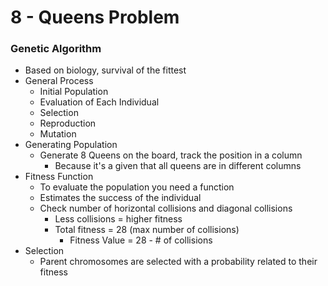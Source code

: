 # 8 - Queens Problem

### Genetic Algorithm
- Based on biology, survival of the fittest 
- General Process
    - Initial Population
    - Evaluation of Each Individual 
    - Selection
    - Reproduction
    - Mutation 
- Generating Population
    - Generate 8 Queens on the board, track the position in a column
        - Because it's a given that all queens are in different columns
- Fitness Function
    - To evaluate the population you need a function
    - Estimates the success of the individual
    - Check number of horizontal collisions and diagonal collisions
        - Less collisions = higher fitness
        - Total fitness = 28 (max number of collisions)
            - Fitness Value = 28 - # of collisions
- Selection
    - Parent chromosomes are selected with a probability related to their fitness
